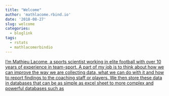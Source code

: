 ```yaml
---
title: "Welcome"
author: 'mathlacome.rbind.io'
date: '2018-08-27'
slug: welcome
categories:
  - bloglink
tags:
  - rstats
  - mathlacomerbindio
---
```


[I’m Mathieu Lacome, a sports scientist working in elite football with over 10 years of experience in team-sport. A part of my job is to think about how we can improve the way we are collecting data, what we can do with it and how to report findings to the coaching staff or players. We then store these data in databases that can be as simple as excel sheet to more complex and powerful databases such as<i class="fas fa-external-link-alt"></i>](http://mathlacome.rbind.io/post/welcome/)

